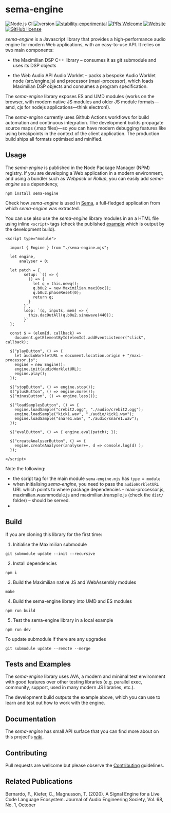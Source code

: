 # sema-engine

![Node.js CI](https://github.com/frantic0/sema-engine/workflows/Node.js%20CI/badge.svg)
![version](https://img.shields.io/badge/version-0.0.7-red)
[![stability-experimental](https://img.shields.io/badge/stability-experimental-orange.svg)](https://github.com/emersion/stability-badges#experimental)
[![PRs Welcome](https://img.shields.io/badge/PRs-welcome-yellow.svg)](https://github.com/frantic0/sema-engine/blob/main)
[![Website](https://img.shields.io/website?url=https%3A%2F%2Fsema.codes)](https://frantic0.github.io/sema-engine/)
[![GitHub license](https://img.shields.io/badge/license-MIT-blue.svg)](https://github.com/frantic0/sema-engine/blob/main/LICENSE)

*sema-engine* is a Javascript library that provides a high-performance audio engine for modern Web applications, with an easy-to-use API. It relies on two main components:

* the Maximilian DSP C++ library – consumes it as git submodule and uses its DSP objects

* the Web Audio API Audio Worklet – packs a bespoke Audio Worklet node (src/engine.js) and processor (maxi-processor), which loads Maximilian DSP objects and consumes a program specification.

The *sema-engine* library exposes ES and UMD modules (works on the browser, with modern native JS modules and older JS module formats—amd, cjs for nodejs applications—think electron!).

The *sema-engine* currently uses Github Actions workflows for build automation and continuous integration. The development builds propagate source maps (.map files)—so you can have modern debugging features like using breakpoints in the context of the client application. The production build ships all formats optimised and minified.


## Usage

The *sema-engine* is published in the Node Package Manager (NPM) registry. If you are developing a Web application in a modern environment, and using a bundler such as *Webpack* or *Rollup*, you can easily add *sema-engine* as a dependency,

```
npm install sema-engine
```

Check how *sema-engine* is used in [Sema](https://github.com/mimic-sussex/sema), a full-fledged application from which *sema-engine* was extracted.


You can use also use the *sema-engine* library modules in an a HTML file using inline `<script>` tags (check the published [example](https://frantic0.github.io/sema-engine/) which is output by the development build).

```
<script type="module">

  import { Engine } from "./sema-engine.mjs";

  let engine,
      analyser = 0;

  let patch = {
        setup: `() => {
          () => {
            let q = this.newq();
            q.b0u2 = new Maximilian.maxiOsc();
            q.b0u2.phaseReset(0);
            return q;
          }
        }`,
        loop: `(q, inputs, mem) => {
          this.dacOutAll(q.b0u2.sinewave(440));
        }`
  };

  const $ = (elemId, callback) =>
    document.getElementById(elemId).addEventListener("click", callback);

  $("playButton", () => {
    let audioWorkletURL = document.location.origin + "/maxi-processor.js";
    engine = new Engine();
    engine.init(audioWorkletURL);
    engine.play();
  });

  $("stopButton", () => engine.stop());
  $("plusButton", () => engine.more());
  $("minusButton", () => engine.less());

  $("loadSamplesButton", () => {
    engine.loadSample("crebit2.ogg", "./audio/crebit2.ogg");
    engine.loadSample("kick1.wav", "./audio/kick1.wav");
    engine.loadSample("snare1.wav", "./audio/snare1.wav");
  });

  $("evalButton", () => { engine.eval(patch); });

  $("createAnalyserButton", () => {
    engine.createAnalyser(analyser++, d => console.log(d) );
  });

</script>
```

Note the following:

* the script tag for the main module `sema-engine.mjs` has `type = module`
* when initialising *sema-engine*, you need to pass the `audioWorkletURL` URL which points to where package dependencies – maxi-processor.js, maximilian.wasmmodule.js and maximilian.transpile.js (check the `dist/` folder) – should be served.
*


## Build

If you are cloning this library for the first time:

1. Initialise the Maximilian submodule
```
git submodule update --init --recursive
```

2. Install dependencies
```
npm i
```

3. Build the Maximilian native JS and WebAssembly modules
```
make
```

4. Build the sema-engine library into UMD and ES modules
```
npm run build
```

5. Test the sema-engine library in a local example
```
npm run dev
```

To update submodule if there are any upgrades
```
git submodule update --remote --merge
```


## Tests and Examples

The *sema-engine* library uses AVA, a modern and minimal test environment with good features over other testing libraries (e.g. parallel exec, community, support, used in many modern JS libraries, etc.).

The development build outputs the example above, which you can use to learn and test out how to work with the engine.


## Documentation

The *sema-engine* has small API surface that you can find more about on this project's [wiki](https://github.com/frantic0/sema-engine/wiki).



## Contributing

Pull requests are wellcome but please observe the [Contributing](https://github.com/frantic0/sema-engine/blob/main/CONTRIBUTING.md) guidelines.

## Related Publications

Bernardo, F., Kiefer, C., Magnusson, T. (2020). A Signal Engine for a Live Code Language Ecosystem. Journal of Audio Engineering Society, Vol. 68, No. 1, October